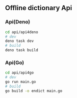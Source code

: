 ## Offline dictionary Api

### Api(Deno)
```sh
cd api/api4deno
# dev
deno task dev
# build
deno task build
```

### Api(Go)
```sh
cd api/api4go
# dev
go run main.go
# build
go build -o endict main.go
```
